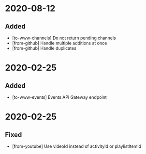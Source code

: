 # 2020-08-12

## Added

 - [to-www-channels] Do not return pending channels
 - [from-github] Handle multiple additions at once
 - [from-github] Handle duplicates
 
# 2020-02-25

## Added

 - [to-www-events] Events API Gateway endpoint

# 2020-02-25

## Fixed

 - [from-youtube] Use videoId instead of activityId or playlistItemId

